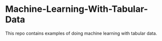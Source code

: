 # Machine-Learning-With-Tabular-Data
This repo contains examples of doing machine learning with tabular data. 
